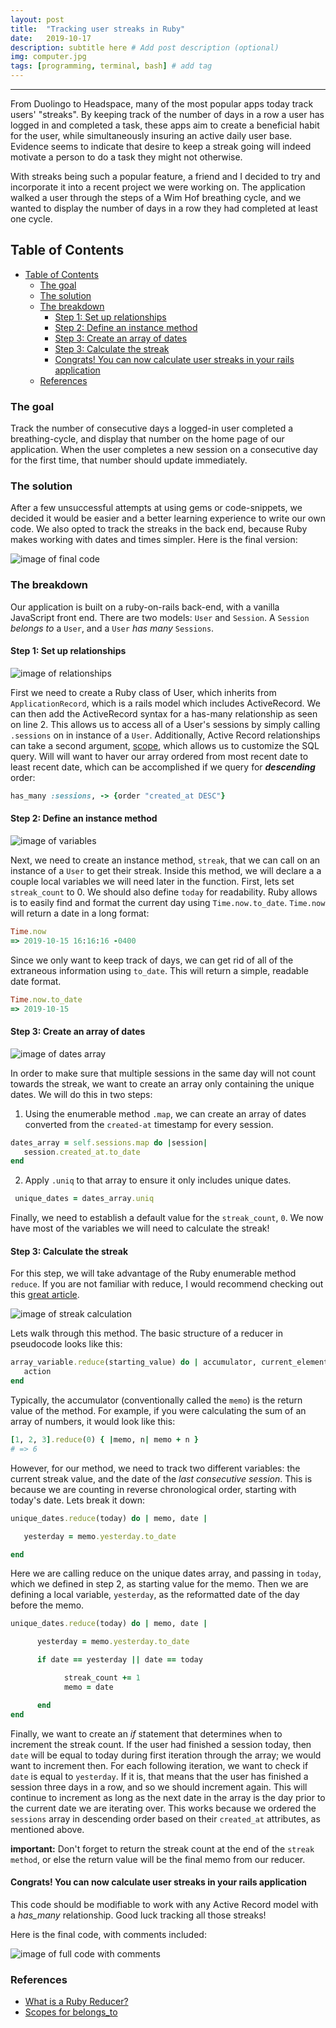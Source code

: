 ```yaml
---
layout: post
title:  "Tracking user streaks in Ruby"
date:   2019-10-17
description: subtitle here # Add post description (optional)
img: computer.jpg
tags: [programming, terminal, bash] # add tag
---
```

---

From Duolingo to Headspace, many of the most popular apps today track users' "streaks". By keeping track of the number of days in a row a user has logged in and completed a task, these apps aim to create a beneficial habit for the user, while simultaneously insuring an active daily user base. Evidence seems to indicate that desire to keep a streak going will indeed motivate a person to do a task they might not otherwise.

With streaks being such a popular feature, a friend and I decided to try and incorporate it into a recent project we were working on. The application walked a user through the steps of a Wim Hof breathing cycle, and we wanted to display the number of days in a row they had completed at least one cycle.

## Table of Contents

- [Table of Contents](#table-of-contents)
  - [The goal](#the-goal)
  - [The solution](#the-solution)
  - [The breakdown](#the-breakdown)
    - [Step 1: Set up relationships](#step-1-set-up-relationships)
    - [Step 2: Define an instance method](#step-2-define-an-instance-method)
    - [Step 3: Create an array of dates](#step-3-create-an-array-of-dates)
    - [Step 3: Calculate the streak](#step-3-calculate-the-streak)
    - [Congrats! You can now calculate user streaks in your rails application](#congrats-you-can-now-calculate-user-streaks-in-your-rails-application)
  - [References](#references)

### The goal

Track the number of consecutive days a logged-in user completed a breathing-cycle, and display that number on the home page of our application. When the user completes a new session on a consecutive day for the first time, that number should update immediately.

### The solution

After a few unsuccessful attempts at using gems or code-snippets, we decided it would be easier and a better learning experience to write our own code. We also opted to track the streaks in the back end, because Ruby makes working with dates and times simpler. Here is the final version:

![image of final code](../assets/img/full-code.jpg)

### The breakdown

Our application is built on a ruby-on-rails back-end, with a vanilla JavaScript front end. There are two models: `User` and `Session`. A `Session` *belongs to* a `User`, and a `User` *has many* `Sessions`.

#### Step 1: Set up relationships

![image of relationships](../assets/img/relationships.jpg)

First we need to create a Ruby class of User, which inherits from `ApplicationRecord`, which is a rails model which includes ActiveRecord. We can then add the ActiveRecord syntax for a has-many relationship as seen on line 2. This allows us to access all of a User's sessions by simply calling `.sessions` on in instance of a `User`. Additionally, Active Record relationships can take a second argument, [scope](https://edgeguides.rubyonrails.org/association_basics.html#scopes-for-belongs-to), which allows us to customize the SQL query. Will will want to haver our array ordered from most recent date to least recent date, which can be accomplished if we query for _**descending**_ order:

```ruby
has_many :sessions, -> {order "created_at DESC"}
```

#### Step 2: Define an instance method

![image of variables](../assets/img/instance-method.jpg)

Next, we need to create an instance method, `streak`, that we can call on an instance of a `User` to get their streak. Inside this method, we will declare a a couple local variables we will need later in the function. First, lets set `streak_count` to 0. We should also define `today` for readability. Ruby allows is to easily find and format the current day using `Time.now.to_date`. `Time.now` will return a date in a long format:

```ruby
Time.now
=> 2019-10-15 16:16:16 -0400
```

Since we only want to keep track of days, we can get rid of all of the extraneous information using `to_date`. This will return a simple, readable date format.

```ruby
Time.now.to_date
=> 2019-10-15
```

#### Step 3: Create an array of dates

![image of dates array](../assets/img/unique-dates.jpg)

In order to make sure that multiple sessions in the same day will not count towards the streak, we want to create an array only containing the unique dates. We will do this in two steps:

   1. Using the enumerable method `.map`, we can create an array of dates converted from the `created-at` timestamp for every session.

```ruby
dates_array = self.sessions.map do |session|
   session.created_at.to_date
end
 ```

   2. Apply `.uniq` to that array to ensure it only includes unique dates.

```ruby
 unique_dates = dates_array.uniq
 ```

Finally, we need to establish a default value for the `streak_count`, `0`. We now have most of the variables we will need to calculate the streak!

#### Step 3: Calculate the streak

For this step, we will take advantage of the Ruby enumerable method `reduce`. If you are not familiar with reduce, I would recommend checking out this [great article](https://mixandgo.com/learn/what-is-a-ruby-reducer).

![image of streak calculation](../assets/img/calculate-streak.jpg)

Lets walk through this method. The basic structure of a reducer in pseudocode looks like this:

```ruby
array_variable.reduce(starting_value) do | accumulator, current_element |
   action
end
```

Typically, the accumulator (conventionally called the `memo`) is the return value of the method. For example, if you were calculating the sum of an array of numbers, it would look like this:

```ruby
[1, 2, 3].reduce(0) { |memo, n| memo + n }
# => 6
```

However, for our method, we need to track two different variables: the current streak value, and the date of the *last consecutive session*. This is because we are counting in reverse chronological order, starting with today's date. Lets break it down:

```ruby
unique_dates.reduce(today) do | memo, date |

   yesterday = memo.yesterday.to_date

end
```

Here we are calling reduce on the unique dates array, and passing in `today`, which we defined in step 2, as starting value for the memo. Then we are defining a local variable, `yesterday`, as the reformatted date of the day before the memo.

```ruby
unique_dates.reduce(today) do | memo, date |

      yesterday = memo.yesterday.to_date

      if date == yesterday || date == today

            streak_count += 1
            memo = date

      end
end
```

Finally, we want to create an *if* statement that determines when to increment the streak count. If the user had finished a session today, then `date` will be equal to today during first iteration through the array; we would want to increment then. For each following iteration, we want to check if `date` is equal to `yesterday`. If it is, that means that the user has finished a session three days in a row, and so we should increment again. This will continue to increment as long as the next date in the array is the day prior to the current date we are iterating over. This works because we ordered the `sessions` array in descending order based on their `created_at` attributes, as mentioned above.

**important:** Don't forget to return the streak count at the end of the `streak method`, or else the return value will be the final memo from our reducer.

#### Congrats! You can now calculate user streaks in your rails application

This code should be modifiable to work with any Active Record model with a *has_many* relationship. Good luck tracking all those streaks!

Here is the final code, with comments included:

![image of full code with comments](../assets/img/full-code-comments.jpg)

### References

- [What is a Ruby Reducer?](https://mixandgo.com/learn/what-is-a-ruby-reducer)
- [Scopes for belongs_to](https://edgeguides.rubyonrails.org/association_basics.html#scopes-for-Belongs-to)
